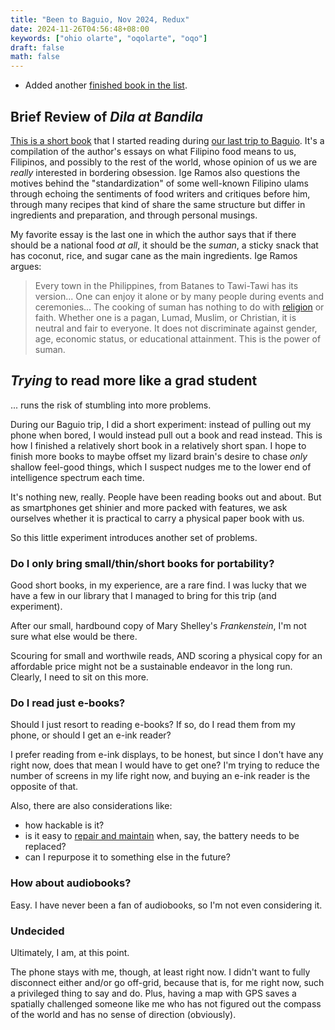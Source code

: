 ```yaml
---
title: "Been to Baguio, Nov 2024, Redux"
date: 2024-11-26T04:56:48+08:00
keywords: ["ohio olarte", "oqolarte", "oqo"]
draft: false
math: false
---
```


- Added another [finished book in the list](/books).

## Brief Review of *Dila at Bandila*

[This is a short book](https://www.goodreads.com/book/show/50913852-lasa-ng-republika-dila-at-bandila)
that I started reading during [our last trip to Baguio](/235).
It's a compilation of the author's essays on what Filipino food means to
us, Filipinos, and possibly to the rest of the world, whose opinion of
us we are *really* interested in bordering obsession. Ige Ramos also
questions the motives behind the "standardization" of some well-known
Filipino ulams through echoing the sentiments of food writers and
critiques before him, through many recipes that kind of share the same
structure but differ in ingredients and preparation, and through
personal musings.

My favorite essay is the last one in which the author says that if
there should be a national food *at all*, it should be the *suman*, a
sticky snack that has coconut, rice, and sugar cane as the main
ingredients. Ige Ramos argues:

> Every town in the Philippines, from Batanes to Tawi-Tawi has its
> version... One can enjoy it alone or by many people during events and
> ceremonies... The cooking of suman has nothing to do with [religion](/religion) or
> faith. Whether one is a pagan, Lumad, Muslim, or Christian, it is
> neutral and fair to everyone. It does not discriminate against gender,
> age, economic status, or educational attainment. This is the power of
> suman.

## *Trying* to read more like a grad student

... runs the risk of stumbling into more problems.

During our Baguio trip, I did a short experiment: instead of pulling out
my phone when bored, I would instead pull out a book and read instead.
This is how I finished a relatively short book in a relatively short
span. I hope to finish more books to maybe offset my lizard brain's
desire to chase *only* shallow feel-good things, which I suspect nudges
me to the lower end of intelligence spectrum each time.

It's nothing new, really. People have been reading books out and about. But as
smartphones get shinier and more packed with features, we ask
ourselves whether it is practical to carry a physical paper book with us.

So this little experiment introduces another set of problems.

### Do I only bring small/thin/short books for portability?

Good short books, in my experience, are a rare find. I was lucky that we
have a few in our library that I managed to bring for this trip (and
experiment).

After our small, hardbound copy of Mary Shelley's *Frankenstein*, I'm
not sure what else would be there.

Scouring for small and worthwile reads, AND scoring a physical copy for
an affordable price might not be a sustainable
endeavor in the long run. Clearly, I need to sit on this more.

### Do I read just e-books?

Should I just resort to reading e-books? If so, do I read them from my
phone, or should I get an e-ink reader?

I prefer reading from e-ink displays, to be honest, but since I don't
have any right now, does that mean I would have to get one? I'm trying
to reduce the number of screens in my life right now, and buying an
e-ink reader is the opposite of that.

Also, there are also considerations like:
- how hackable is it?
- is it easy to [repair and maintain](/repair) when, say, the battery
  needs to be replaced?
- can I repurpose it to something else in the future?

### How about audiobooks?

Easy. I have never been a fan of audiobooks, so I'm not even considering
it.

### Undecided

Ultimately, I am, at this point.

The phone stays with me, though, at least right now. I didn't want to
fully disconnect either and/or go off-grid, because that is, for me
right now, such a privileged thing to say and do. Plus, having a map
with GPS saves a spatially challenged someone like me who has not
figured out the compass of the world and has no sense of direction
(obviously).
